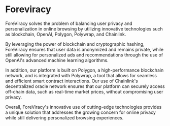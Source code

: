 # Foreviracy
ForeViracy solves the problem of balancing user privacy and personalization in online browsing by utilizing innovative technologies such as blockchain, OpenAI, Polygon, Polywrap, and Chainlink.

By leveraging the power of blockchain and cryptographic hashing, ForeViracy ensures that user data is anonymized and remains private, while still allowing for personalized ads and recommendations through the use of OpenAI's advanced machine learning algorithms.

In addition, our platform is built on Polygon, a high-performance blockchain network, and is integrated with Polywrap, a tool that allows for seamless and efficient smart contract interactions. Our use of Chainlink's decentralized oracle network ensures that our platform can securely access off-chain data, such as real-time market prices, without compromising user privacy.

Overall, ForeViracy's innovative use of cutting-edge technologies provides a unique solution that addresses the growing concern for online privacy while still delivering personalized browsing experiences.
